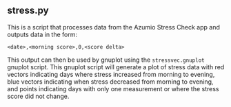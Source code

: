 ## stress.py
This is a script that processes data from the Azumio Stress Check
app and outputs data in the form:

	<date>,<morning score>,0,<score delta>

This output can then be used by gnuplot using the `stressvec.gnuplot`
gnuplot script. This gnuplot script will generate a plot of stress
data with red vectors indicating days where stress increased from
morning to evening, blue vectors indicating when stress decreased
from morning to evening, and points indicating days with only one
measurement or where the stress score did not change.
